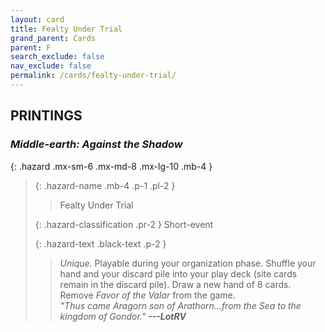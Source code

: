 ```yaml
---
layout: card
title: Fealty Under Trial
grand_parent: Cards
parent: F
search_exclude: false
nav_exclude: false
permalink: /cards/fealty-under-trial/
---
```


## PRINTINGS


### _Middle-earth: Against the Shadow_

{: .hazard .mx-sm-6 .mx-md-8 .mx-lg-10 .mb-4 }
> {: .hazard-name .mb-4 .p-1 .pl-2 }
> > <div class="hazard-mp"></div>
> > <div class="card-name">Fealty Under Trial</div>
>
> {: .hazard-classification .pr-2 }
> Short-event
>
> {: .hazard-text .black-text .p-2 }
> > _Unique._ Playable during your organization phase. Shuffle your hand and your discard pile into your play deck (site cards remain in the discard pile). Draw a new hand of 8 cards. Remove _Favor of the Valar_ from the game. <br>_"Thus came Aragorn son of Arathorn...from the Sea to the kingdom of Gondor."_ ***---&#65279;LotRV*** 
>
